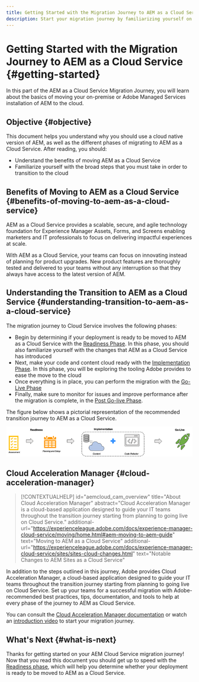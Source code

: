 ```yaml
---
title: Getting Started with the Migration Journey to AEM as a Cloud Service
description: Start your migration journey by familiarizing yourself on the basics of moving to AEM as a Cloud Service
---
```

# Getting Started with the Migration Journey to AEM as a Cloud Service {#getting-started}

In this part of the AEM as a Cloud Service Migration Journey, you will learn about the basics of moving your on-premise or Adobe Managed Services installation of AEM to the cloud.

## Objective {#objective}

This document helps you understand why you should use a cloud native version of AEM, as well as the different phases of migrating to AEM as a Cloud Service. After reading, you should:

* Understand the benefits of moving AEM as a Cloud Service
* Familiarize yourself with the broad steps that you must take in order to transition to the cloud

## Benefits of Moving to AEM as a Cloud Service {#benefits-of-moving-to-aem-as-a-cloud-service}

AEM as a Cloud Service provides a scalable, secure, and agile technology foundation for Experience Manager Assets, Forms, and Screens enabling marketers and IT professionals to focus on delivering impactful experiences at scale.

With AEM as a Cloud Service, your teams can focus on innovating instead of planning for product upgrades. New product features are thoroughly tested and delivered to your teams without any interruption so that they always have access to the latest version of AEM.

## Understanding the Transition to AEM as a Cloud Service {#understanding-transition-to-aem-as-a-cloud-service}

The migration journey to Cloud Service involves the following phases:

* Begin by determining if your deployment is ready to be moved to AEM as a Cloud Service with the [Readiness Phase](/help/journey-migration/readiness.md). In this phase, you should also familiarize yourself with the changes that AEM as a Cloud Service has introduced
* Next, make your code and content cloud ready with the [Implementation Phase](/help/journey-migration/implementation.md). In this phase, you will be exploring the tooling Adobe provides to ease the move to the cloud
* Once everything is in place, you can perform the migration with the [Go-Live Phase](/help/journey-migration/go-live.md)
* Finally, make sure to monitor for issues and improve performance after the migration is complete, in the [Post Go-live Phase](/help/journey-migration/post-go-live.md).

The figure below shows a pictorial representation of the recommended transition journey to AEM as a Cloud Service.

![image](/help/journey-migration/assets/move-aemcloud-process.png)

## Cloud Acceleration Manager {#cloud-acceleration-manager}

>[!CONTEXTUALHELP]
>id="aemcloud_cam_overview"
>title="About Cloud Acceleration Manager"
>abstract="Cloud Acceleration Manager is a cloud-based application designed to guide your IT teams throughout the transition journey starting from planning to going live on Cloud Service."
>additional-url="https://experienceleague.adobe.com/docs/experience-manager-cloud-service/moving/home.html#aem-moving-to-aem-guide" text="Moving to AEM as a Cloud Service"
>additional-url="https://experienceleague.adobe.com/docs/experience-manager-cloud-service/sites/sites-cloud-changes.html" text="Notable Changes to AEM Sites as a Cloud Service"

In addition to the steps outlined in this journey, Adobe provides Cloud Acceleration Manager, a cloud-based application designed to guide your IT teams throughout the transition journey starting from planning to going live on Cloud Service. Set up your teams for a successful migration with Adobe-recommended best practices, tips, documentation, and tools to help at every phase of the journey to AEM as Cloud Service.

You can consult the [Cloud Acceleration Manager documentation](/help/journey-migration/cloud-acceleration-manager/using-cam/getting-started-cam.md) or watch an [introduction video](https://experienceleague.adobe.com/?launch=ExperienceManager-A-1-2021.1.migration&recommended=ExperienceManager-A-1-2021.1.migration&lang=en#dashboard/learning) to start your migration journey. 

## What's Next {#what-is-next}

Thanks for getting started on your AEM Cloud Service migration journey! Now that you read this document you should get up to speed with the [Readiness phase](/help/journey-migration/readiness.md), which will help you determine whether your deployment is ready to be moved to AEM as a Cloud Service.
